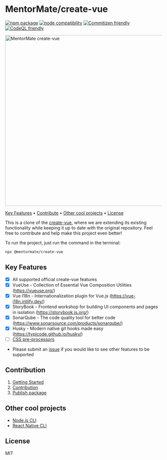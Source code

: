 <h1>MentorMate/create-vue</h1>
<p>
  <a href="https://npmjs.com/package/create-vue"><img src="https://badgen.net/npm/v/create-vue" alt="npm package"></a> 
  <a href="https://nodejs.org/en/about/releases/"><img src="https://img.shields.io/node/v/create-vue" alt="node compatibility"></a>
  <a href="http://commitizen.github.io/cz-cli/"><img src="https://img.shields.io/badge/commitizen-friendly-brightgreen.svg" alt="Commitizen friendly"></a>
  <a href="https://github.com/MentorMate/create-vue/actions/workflows/github-code-scanning/codeql"><img src="https://github.com/MentorMate/create-vue/actions/workflows/github-code-scanning/codeql/badge.svg" alt="CodeQL friendly"></a>
</p>

<a href="http://www.amitmerchant.com/electron-markdownify"><img src="https://github.com/MentorMate/create-vue/assets/69005114/bf84acf2-f265-40a6-b41d-c3277c6a0bb6" alt="MentorMate create-vue" width="550"></a>

<p>
  <a href="#key-features">Key Features</a> •
  <a href="#contribution">Contribute</a> •
  <a href="#other-cool-projects">Other cool projects</a> •
  <a href="#license">License</a>
</p>

This is a clone of the <a href="https://github.com/vuejs/create-vue">create-vue</a>, where we are extending its existing functionality while keeping it up to date with the original repository. Feel free to contribute and help make this project even better!

To run the project, just run the command in the terminal:
```bash
npx @mentormate/create-vue
```

## Key Features

* [x] All supported official create-vue features
* [x] VueUse - Collection of Essential Vue Composition Utilities (https://vueuse.org/)
* [x] Vue I18n - Internationalization plugin for Vue.js (https://vue-i18n.intlify.dev/)
* [x] StoryBook - Frontend workshop for building UI components and pages in isolation (https://storybook.js.org/)
* [x] SonarQube - The code quality tool for better code (https://www.sonarsource.com/products/sonarqube/)
* [x] Husky - Modern native git hooks made easy (https://typicode.github.io/husky/)
* [ ] <a href="https://vitejs.dev/guide/features.html#css-pre-processors">CSS pre-processors</a>
* Please submit an <a href="https://github.com/MentorMate/create-vue/issues">issue</a> if you would like to see other features to be supported

## Contribution

1. <a href="https://github.com/MentorMate/create-vue/wiki/Getting-Started">Getting Started</a>
2. <a href="https://github.com/MentorMate/create-vue/wiki/Contribution">Contribution</a>
3. <a href="https://github.com/MentorMate/create-vue/wiki/Contribution">Publish package</a>


## Other cool projects

- [Node.js CLI](https://github.com/MentorMate/node-project-cli)
- [React Native CLI](https://github.com/MentorMate/rn-bootstrap)

## License

MIT
